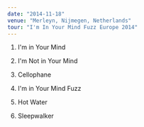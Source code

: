 ```yaml
---
date: "2014-11-18"
venue: "Merleyn, Nijmegen, Netherlands"
tour: "I'm In Your Mind Fuzz Europe 2014"
---
```



 1. I'm in Your Mind

 2. I'm Not in Your Mind

 3. Cellophane

 4. I'm in Your Mind Fuzz

 5. Hot Water

 6. Sleepwalker


